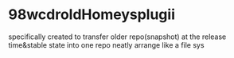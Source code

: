 # 98wcdroldHomeysplugii
specifically created to transfer older repo(snapshot) at the release time&stable state into one repo neatly arrange like a file sys
